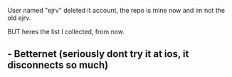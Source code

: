 User named "ejrv" deleted it account, the repo is mine now and im not the old ejrv.

BUT heres the list I collected, from now.

## - Betternet (seriously dont try it at ios, it disconnects so much)
